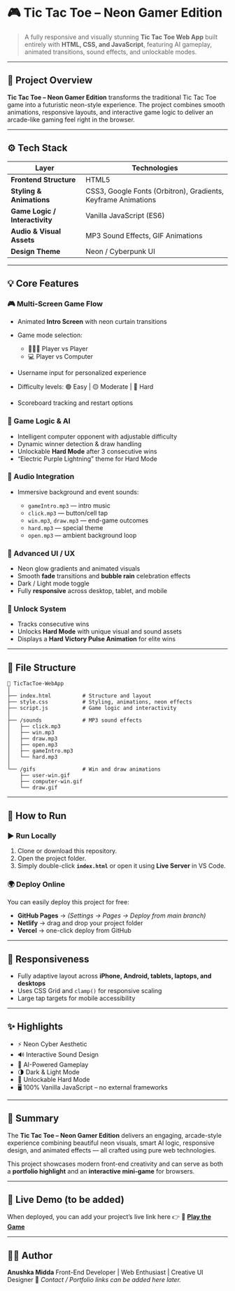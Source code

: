 # 🎮 Tic Tac Toe – Neon Gamer Edition

> A fully responsive and visually stunning **Tic Tac Toe Web App** built entirely with **HTML, CSS, and JavaScript**, featuring AI gameplay, animated transitions, sound effects, and unlockable modes.

---

## 🌟 Project Overview

**Tic Tac Toe – Neon Gamer Edition** transforms the traditional Tic Tac Toe game into a futuristic neon-style experience.
The project combines smooth animations, responsive layouts, and interactive game logic to deliver an arcade-like gaming feel right in the browser.

---

## ⚙️ Tech Stack

| Layer                          | Technologies                                                  |
| ------------------------------ | ------------------------------------------------------------- |
| **Frontend Structure**         | HTML5                                                         |
| **Styling & Animations**       | CSS3, Google Fonts (Orbitron), Gradients, Keyframe Animations |
| **Game Logic / Interactivity** | Vanilla JavaScript (ES6)                                      |
| **Audio & Visual Assets**      | MP3 Sound Effects, GIF Animations                             |
| **Design Theme**               | Neon / Cyberpunk UI                                           |

---

## 💡 Core Features

### 🎮 Multi-Screen Game Flow

* Animated **Intro Screen** with neon curtain transitions
* Game mode selection:

  * 🧑‍🤝‍🧑 Player vs Player
  * 💻 Player vs Computer
* Username input for personalized experience
* Difficulty levels: 🟢 Easy | 🟡 Moderate | 🔴 Hard
* Scoreboard tracking and restart options

### 🧠 Game Logic & AI

* Intelligent computer opponent with adjustable difficulty
* Dynamic winner detection & draw handling
* Unlockable **Hard Mode** after 3 consecutive wins
* “Electric Purple Lightning” theme for Hard Mode

### 🎵 Audio Integration

* Immersive background and event sounds:

  * `gameIntro.mp3` — intro music
  * `click.mp3` — button/cell tap
  * `win.mp3`, `draw.mp3` — end-game outcomes
  * `hard.mp3` — special theme
  * `open.mp3` — ambient background loop

### 🎨 Advanced UI / UX

* Neon glow gradients and animated visuals
* Smooth **fade** transitions and **bubble rain** celebration effects
* Dark / Light mode toggle
* Fully **responsive** across desktop, tablet, and mobile

### 🌿 Unlock System

* Tracks consecutive wins
* Unlocks **Hard Mode** with unique visual and sound assets
* Displays a **Hard Victory Pulse Animation** for elite wins

---

## 📂 File Structure

```
📁 TicTacToe-WebApp
│
├── index.html          # Structure and layout
├── style.css           # Styling, animations, neon effects
├── script.js           # Game logic and interactivity
│
├── /sounds             # MP3 sound effects
│   ├── click.mp3
│   ├── win.mp3
│   ├── draw.mp3
│   ├── open.mp3
│   ├── gameIntro.mp3
│   └── hard.mp3
│
└── /gifs               # Win and draw animations
    ├── user-win.gif
    ├── computer-win.gif
    └── draw.gif
```

---

## 🚀 How to Run

### ▶️ Run Locally

1. Clone or download this repository.
2. Open the project folder.
3. Simply double-click **`index.html`** or open it using **Live Server** in VS Code.

### 🌍 Deploy Online

You can easily deploy this project for free:

* **GitHub Pages** → *(Settings → Pages → Deploy from main branch)*
* **Netlify** → drag and drop your project folder
* **Vercel** → one-click deploy from GitHub

---

## 📱 Responsiveness

* Fully adaptive layout across **iPhone, Android, tablets, laptops, and desktops**
* Uses CSS Grid and `clamp()` for responsive scaling
* Large tap targets for mobile accessibility

---

## ✨ Highlights

* ⚡ Neon Cyber Aesthetic
* 🔊 Interactive Sound Design
* 🧠 AI-Powered Gameplay
* 🌗 Dark & Light Mode
* 🌾 Unlockable Hard Mode
* 🖥️ 100% Vanilla JavaScript – no external frameworks

---

## 🦯 Summary

The **Tic Tac Toe – Neon Gamer Edition** delivers an engaging, arcade-style experience combining beautiful neon visuals, smart AI logic, responsive design, and animated effects — all crafted using pure web technologies.

This project showcases modern front-end creativity and can serve as both a **portfolio highlight** and an **interactive mini-game** for browsers.

---

## 🔗 Live Demo (to be added)

When deployed, you can add your project’s live link here 👉
🔗 **[Play the Game](https://your-github-username.github.io/TicTacToe-WebApp/)**

---

## 👩‍💻 Author

**Anushka Midda**
Front-End Developer | Web Enthusiast | Creative UI Designer
📧 *Contact / Portfolio links can be added here later.*
